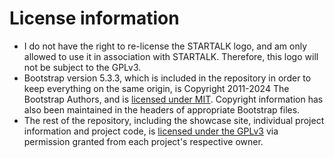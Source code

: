 # License information

- I do not have the right to re-license the STARTALK logo, and am only allowed to use it in association with STARTALK. Therefore, this logo will not be subject to the GPLv3.
- Bootstrap version 5.3.3, which is included in the repository in order to keep everything on the same origin, is Copyright 2011-2024 The Bootstrap Authors, and is [licensed under MIT](https://github.com/twbs/bootstrap/blob/main/LICENSE). Copyright information has also been maintained in the headers of appropriate Bootstrap files.
- The rest of the repository, including the showcase site, individual project information and project code, is [licensed under the GPLv3](https://github.com/hieyou1/startalk-showcase/blob/main/LICENSE-GPL.txt) via permission granted from each project's respective owner.
